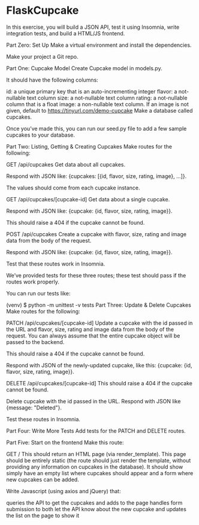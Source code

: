 # FlaskCupcake


In this exercise, you will build a JSON API, test it using Insomnia, write integration tests, and build a HTML/JS frontend.

Part Zero: Set Up
Make a virtual environment and install the dependencies.

Make your project a Git repo.

Part One: Cupcake Model
Create Cupcake model in models.py.

It should have the following columns:

id: a unique primary key that is an auto-incrementing integer
flavor: a not-nullable text column
size: a not-nullable text column
rating: a not-nullable column that is a float
image: a non-nullable text column. If an image is not given, default to https://tinyurl.com/demo-cupcake
Make a database called cupcakes.

Once you’ve made this, you can run our seed.py file to add a few sample cupcakes to your database.

Part Two: Listing, Getting & Creating Cupcakes
Make routes for the following:

GET /api/cupcakes
Get data about all cupcakes.

Respond with JSON like: {cupcakes: [{id, flavor, size, rating, image}, ...]}.

The values should come from each cupcake instance.

GET /api/cupcakes/[cupcake-id]
Get data about a single cupcake.

Respond with JSON like: {cupcake: {id, flavor, size, rating, image}}.

This should raise a 404 if the cupcake cannot be found.

POST /api/cupcakes
Create a cupcake with flavor, size, rating and image data from the body of the request.

Respond with JSON like: {cupcake: {id, flavor, size, rating, image}}.

Test that these routes work in Insomnia.

We’ve provided tests for these three routes; these test should pass if the routes work properly.

You can run our tests like:

(venv) $ python -m unittest -v tests
Part Three: Update & Delete Cupcakes
Make routes for the following:

PATCH /api/cupcakes/[cupcake-id]
Update a cupcake with the id passed in the URL and flavor, size, rating and image data from the body of the request. You can always assume that the entire cupcake object will be passed to the backend.

This should raise a 404 if the cupcake cannot be found.

Respond with JSON of the newly-updated cupcake, like this: {cupcake: {id, flavor, size, rating, image}}.

DELETE /api/cupcakes/[cupcake-id]
This should raise a 404 if the cupcake cannot be found.

Delete cupcake with the id passed in the URL. Respond with JSON like {message: "Deleted"}.

Test these routes in Insomnia.

Part Four: Write More Tests
Add tests for the PATCH and DELETE routes.

Part Five: Start on the frontend
Make this route:

GET /
This should return an HTML page (via render_template). This page should be entirely static (the route should just render the template, without providing any information on cupcakes in the database). It should show simply have an empty list where cupcakes should appear and a form where new cupcakes can be added.

Write Javascript (using axios and jQuery) that:

queries the API to get the cupcakes and adds to the page
handles form submission to both let the API know about the new cupcake and updates the list on the page to show it
